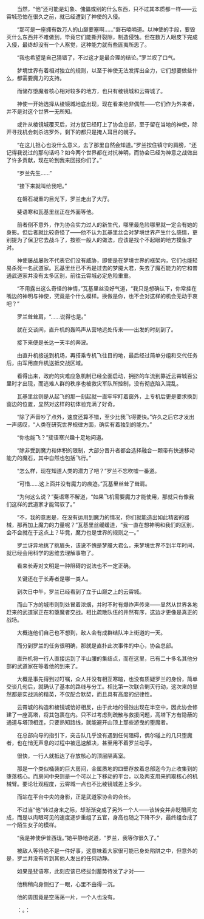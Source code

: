 　　当然，“他”还可能是幻象、傀儡或别的什么东西，只不过其本质都一样——云霄城恐怕在很久之前，就已经遭到了神使的入侵。

　　“那可是一座拥有数万人的山巅要塞啊……”磐石喃喃道。以神使的手段，要毁灭什么东西并不难做到，毕竟它们能撕开裂隙，制造侵蚀。但在数万人眼皮下完成入侵，最终却没有一个人察觉，这种能力就有些匪夷所思了。

　　“我也希望是自己猜错了，不过这才是最合理的结论。”罗兰叹了口气。

　　梦境世界有着相对独立的规则，以至于神使无法发挥出全力，它们想要做些什么，都需要魔力的支持。

　　而储存堕魔者核心相对较多的地方，也只有棱镜城和云霄城了。

　　神使一开始选择从棱镜城地底出现，现在看来绝非偶然——它们作为外来者，并不是对这个世界一无所知。

　　或许从棱镜城覆灭后，对方就已经盯上了协会总部，至于留在当地的神使，除开寻找机会刺杀洁罗外，剩下的都只是掩人耳目的幌子。

　　“在这儿担心也没什么意义，去了那里自然会知道。”罗兰按住镇守的肩膀，“还记得我说过的那句话吗？如今两个世界都在对抗神明，而协会已经为神意之战做出了许多贡献，现在轮到我来回报你们了。”

　　“罗兰先生……”

　　“接下来就叫给我吧。”

　　在磐石凝重的目光下，罗兰走出了大厅。

　　斐语寒和瓦基里丝正在外面等他。

　　前者倒不意外，作为协会实力过人的新生代，哪里最危险哪里就一定会有她的身影。但后者就比较奇怪了——他不认为瓦基里丝会对梦境世界产生什么感情，更别提为了保卫它去战斗了，按照一般人的做法，应该是找个不起眼的地方摸鱼才对。

　　神使屡战屡败不代表它们没有威胁，即使是在梦境世界的框架内，它们也能轻易杀死一名武道家。瓦基里丝已不再是过去的梦魇大君，失去了魔石能力的它和普通武道家并没有太多区别，前往云霄城必定危险重重。

　　“不用露出这么奇怪的神情，”瓦基里丝没好气道，“我只是想确认下，你常挂在嘴边的神明与神使，究竟是个什么模样。换做是你，也不会对这样的机会无动于衷吧？”

　　罗兰耸耸肩，“……说得也是。”

　　就在交谈间，直升机的轰鸣声从营地远处传来——出发的时刻到了。

　　接下来便是长达一天半的奔波。

　　由直升机接送到机场，再搭乘专机飞往目的地，最后经过简单分组和交代任务后，由军用直升机送抵交战区域。

　　看得出来，政府的灾难应急机制已经全面启动，拥挤的车流到靠近云霄城百公里时才出现，而逃难人群的秩序也被救灾军队所控制，没有彻底陷入混乱。

　　瓦基里丝则是从起飞的那一刻起就一直牢牢盯着窗外，上专机后更是要求换到窗边的位置，显然对这样的初体验充满了好奇。

　　“除了声音吵了点外，速度还算不错，至少比我飞得要快。”许久之后它才发出一声感叹，“人类在研究世界规律方面，确实有着独到的能力。”

　　“你也能飞？”斐语寒兴趣十足地问道。

　　“除非受到魔力和体积的限制，大部分晋升者都会选择融合一颗带有快速移动能力的魔石，其中自然也包括飞行。”

　　“怎么样，现在知道人类的潜力了吧？”罗兰不忘吹嘘一番道。

　　“可惜……这上面并没有魔力的痕迹。”瓦基里丝耸了耸肩。

　　“为何这么说？”斐语寒不解道，“如果飞机需要魔力才能使用，那就只有像我们这样的武道家才能驾驭了。”

　　“不，我的意思是，在没有运用到魔力的情况，你们就能造出如此精密的器械，那再加上魔力的力量呢？”瓦基里丝缓缓道，“我一直在想神明和我们的区别，会不会就在于这点上？毕竟，魔力也是世界的规则之一。”

　　罗兰讶异地挑了挑眉头，该说不愧是梦魇大君么，来梦境世界不到半年时间，就已经会用科学的思维去理解事物了。

　　看来长寿对文明是一种阻碍的说法也不一定正确。

　　关键还在于长寿者是哪一类人。

　　到次日中午，罗兰已经看到了立于山巅之上的云霄城。

　　而山下方的城市则到处冒着浓烟，并时不时有爆炸声传来——显然从世界各地赶来的武道家正在和堕魔者交战。相比疏散队伍的井然有序，这边才更像是真正的战场。

　　大概连他们自己也不想到，敌人会有成群结队冲上街道的一天。

　　而分到罗兰的任务很明确，那就是直扑此次事件的中心，协会总部。

　　直升机将一行人直接运到了半山腰的集结点，而在这里，已有二十多名其他分部的武道家在等着他的到来了。

　　大概是事先得到过叮嘱，众人并没有相互寒暄，也没有质疑罗兰的身份，简单交谈几句后，就确认了基本的路线与分工。相比第一次联合剿灭行动，这次来的显然都是实战派的精英，不仅配合默契，而且具有高度的纪律性。

　　云霄城的构造和棱镜城恰好相反，由于此地的侵蚀出现在半空中，因此协会修建了一座高塔，将其包裹在内。只不过考虑到疏散与救援问题，高塔下方有隐蔽的通道与塔顶相连，只要熟知路线，就能避开山顶上那些游曳的堕魔者。

　　在总部向导的指引下，突击队几乎没有遇到任何阻碍，偶尔碰上的几只堕魔者，也在悄无声息的过程中被迅速解决，甚至用不着罗兰动手。

　　很快，一行人就抵达了存放核心的顶层隔离室。

　　那是一个类似桶装的巨大房间，金属质地的四壁存放着总部迄今为止收集到的堕落核心。而房间中央则是一个可以上下移动的平台，以及两支用来抓取核心的机械臂。要论壮观程度，云霄城一点也不比棱镜城差上多少。

　　而站在平台中央的身影，正是武道家协会的会长。

　　不过当“他”转过身来之际，却渐渐变成了另外一个人——该转变并非眨眼间完成，而是以肉眼可见的速度逐步重组了五官，身高也随之下降不少，最终组合成了一个陌生女子的模样。

　　“我是神使伊普西珑。”她平静地说道，“罗兰，我等你很久了。”

　　被敌人等待绝不是一件好事，这意味着大家很可能已身处陷阱之中，但意外的是，罗兰并没有听到其他人发出的任何动静。

　　如果是斐语寒，此刻应该已经拔剑蓄势待发了才对——

　　他稍稍向身侧扫了一眼，心里不由得一沉。

　　他的周围竟是空荡荡一片，一个人也没有。

　　：。：
